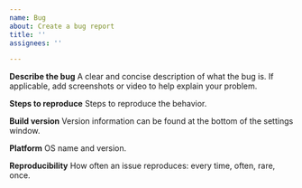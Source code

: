 ```yaml
---
name: Bug
about: Create a bug report
title: ''
assignees: ''

---
```


**Describe the bug**
A clear and concise description of what the bug is. If applicable, add screenshots or video to help explain your problem.

**Steps to reproduce**
Steps to reproduce the behavior.

**Build version**
Version information can be found at the bottom of the settings window.

**Platform**
OS name and version.

**Reproducibility**
How often an issue reproduces: every time, often, rare, once.
